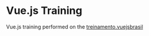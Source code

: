 # Vue.js Training

Vue.js training performed on the [treinamento.vuejsbrasil](https://treinamento.vuejsbrasil.org/)
